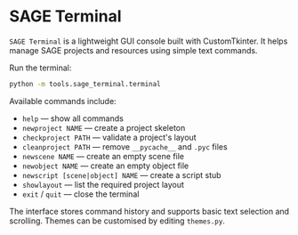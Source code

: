 # SAGE Terminal

`SAGE Terminal` is a lightweight GUI console built with CustomTkinter. It helps manage SAGE projects and resources using simple text commands.

Run the terminal:

```bash
python -m tools.sage_terminal.terminal
```

Available commands include:

- `help` — show all commands
- `newproject NAME` — create a project skeleton
- `checkproject PATH` — validate a project's layout
- `cleanproject PATH` — remove `__pycache__` and `.pyc` files
- `newscene NAME` — create an empty scene file
- `newobject NAME` — create an empty object file
- `newscript [scene|object] NAME` — create a script stub
- `showlayout` — list the required project layout
- `exit` / `quit` — close the terminal

The interface stores command history and supports basic text selection and scrolling. Themes can be customised by editing `themes.py`.
